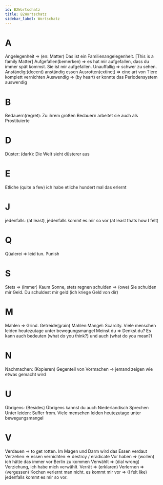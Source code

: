 ```yaml
---
id: B2Wortschatz
title: B2Wortschatz
sidebar_label: Wortschatz
---
```


# A

Angelegenheit => (en: Matter) Das ist ein Familienangelegenheit. [This is a family Matter]
Aufgefallen(bemerken) => es hat mir aufgefallen, dass du immer spät kommst. Sie ist mir aufgefallen. Unauffallig => schwer zu sehen.
Anständig:(decent) anständig essen
Ausrotten(extinct) => eine art von Tiere komplett vernichten
Auswendig => (by heart) er konnte das Periodensystem auswendig

# B

Bedauern(regret): Zu ihrem großen Bedauern arbeitet sie auch als Prostituierte

# D

Düster: (dark): Die Welt sieht düsterer aus

# E

Etliche (quite a few) ich habe etliche hundert mal das erlernt

# J

jedenfalls: (at least), jedenfalls kommt es mir so vor (at least thats how I felt)

# Q

Qüalerei => leid tun. Punish

# S

Stets => (immer) Kaum Sonne, stets regnen
schulden => (owe) Sie schulden mir Geld. Du schuldest mir geld (ich kriege Geld von dir)

# M

Mahlen => Grind. Getreide(grain) Mahlen
Mangel: Scarcity. Viele menschen leiden heutezutage unter bewegungsmangel
Meinst du => Denkst du? Es kann auch bedeuten (what do you think?) und auch (what do you mean?)

# N

Nachmachen: (Kopieren) Gegenteil von Vormachen => jemand zeigen wie etwas gemacht wird

# U

Übrigens: (Besides) Übrigens kannst du auch Niederlandisch Sprechen
Unter leiden: Suffer from. Viele menschen leiden heutezutage unter bewegungsmangel

# V

Verdauen => to get rotten. Im Magen und Darm wird das Essen verdaut
Verzehen => essen
vernichten => destroy / eradicate
Vor haben => (wollen) ich hätte das immer vor Berlin zu kommen
Verwählt => (dial wrong) Verziehung, ich habe mich verwählt.
Verrät => (erklaren)
Verlernen => (vergessen) Kochen verlernt man nicht.
es kommt mir vor => (I felt like) jedenfalls kommt es mir so vor.
